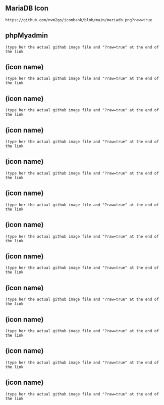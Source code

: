 ## MariaDB Icon

```text
https://github.com/nvm2go/iconbank/blob/main/mariadb.png?raw=true
```

## phpMyadmin

```text
(type her the actual github image file and "?raw=true" at the end of the link
```

## (icon name)

```text
(type her the actual github image file and "?raw=true" at the end of the link
```

## (icon name)

```text
(type her the actual github image file and "?raw=true" at the end of the link
```

## (icon name)

```text
(type her the actual github image file and "?raw=true" at the end of the link
```

## (icon name)

```text
(type her the actual github image file and "?raw=true" at the end of the link
```

## (icon name)

```text
(type her the actual github image file and "?raw=true" at the end of the link
```

## (icon name)

```text
(type her the actual github image file and "?raw=true" at the end of the link
```

## (icon name)

```text
(type her the actual github image file and "?raw=true" at the end of the link
```

## (icon name)

```text
(type her the actual github image file and "?raw=true" at the end of the link
```

## (icon name)

```text
(type her the actual github image file and "?raw=true" at the end of the link
```

## (icon name)

```text
(type her the actual github image file and "?raw=true" at the end of the link
```






## (icon name)

```text
(type her the actual github image file and "?raw=true" at the end of the link
```
